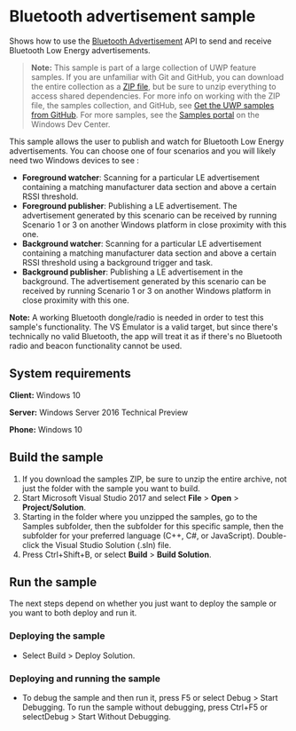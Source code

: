 <!---
  category: DevicesSensorsAndPower
  samplefwlink: http://go.microsoft.com/fwlink/p/?LinkId=619990
--->

# Bluetooth advertisement sample

Shows how to use the [Bluetooth Advertisement](https://msdn.microsoft.com/library/windows/apps/xaml/windows.devices.bluetooth.advertisement.aspx) 
API to send and receive Bluetooth Low Energy advertisements.

> **Note:** This sample is part of a large collection of UWP feature samples. 
> If you are unfamiliar with Git and GitHub, you can download the entire collection as a 
> [ZIP file](https://github.com/Microsoft/Windows-universal-samples/archive/master.zip), but be 
> sure to unzip everything to access shared dependencies. For more info on working with the ZIP file, 
> the samples collection, and GitHub, see [Get the UWP samples from GitHub](https://aka.ms/ovu2uq). 
> For more samples, see the [Samples portal](https://aka.ms/winsamples) on the Windows Dev Center. 

This sample allows the user to publish and watch for Bluetooth Low Energy advertisements.  You can choose one of four scenarios and you will likely need two Windows devices to see :
- **Foreground watcher**: Scanning for a particular LE advertisement containing a matching manufacturer data section and above a certain RSSI threshold.
- **Foreground publisher**: Publishing a LE advertisement. The advertisement generated by this scenario can be received by running Scenario 1 or 3 on another Windows platform in close proximity with this one.
- **Background watcher**: Scanning for a particular LE advertisement containing a matching manufacturer data section and above a certain RSSI threshold using a background trigger and task. 
- **Background publisher**: Publishing a LE advertisement in the background. The advertisement generated by this scenario can be received by running Scenario 1 or 3 on another Windows platform in close proximity with this one.

**Note:** A working Bluetooth dongle/radio is needed in order to test this sample's functionality.  The VS Emulator is a valid target, but since there's technically no valid Bluetooth, the app will treat it as if there's no Bluetooth radio and beacon functionality cannot be used.  

## System requirements

**Client:** Windows 10

**Server:** Windows Server 2016 Technical Preview

**Phone:** Windows 10

## Build the sample

1. If you download the samples ZIP, be sure to unzip the entire archive, not just the folder with the sample you want to build. 
2. Start Microsoft Visual Studio 2017 and select **File** \> **Open** \> **Project/Solution**.
3. Starting in the folder where you unzipped the samples, go to the Samples subfolder, then the subfolder for this specific sample, then the subfolder for your preferred language (C++, C#, or JavaScript). Double-click the Visual Studio Solution (.sln) file.
4. Press Ctrl+Shift+B, or select **Build** \> **Build Solution**.

## Run the sample

The next steps depend on whether you just want to deploy the sample or you want to both deploy and run it.

### Deploying the sample

- Select Build > Deploy Solution. 

### Deploying and running the sample

- To debug the sample and then run it, press F5 or select Debug >  Start Debugging. To run the sample without debugging, press Ctrl+F5 or selectDebug > Start Without Debugging. 


